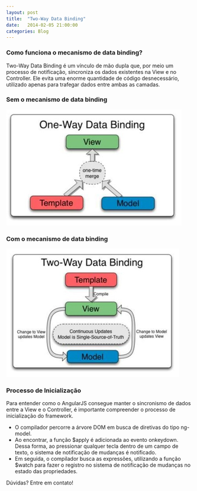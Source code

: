 ```yaml
---
layout: post
title:  "Two-Way Data Binding"
date:   2014-02-05 21:00:00
categories: Blog
---
```

<h3>Como funciona o mecanismo de data binding?</h3>

Two-Way Data Binding é um vínculo de mão dupla que, por meio um processo de notificação, sincroniza os dados existentes na View e no Controller. Ele evita uma enorme quantidade de código desnecessário, utilizado apenas para trafegar dados entre ambas as camadas.

<h3>Sem o mecanismo de data binding</h3>
<img src="../img/posts/semDataBind.jpg"  />

<h3>Com o mecanismo de data binding</h3>
<img src="../img/posts/comDataBind.jpg"  />

<h3>Processo de Inicialização </h3>
Para entender como o AngularJS consegue manter o sincronismo de dados entre a View e o Controller, é importante compreender o processo de inicialização do framework.

* O compilador percorre a árvore DOM em busca de diretivas do tipo ng-model. 
* Ao encontrar, a função $apply é adicionada ao evento onkeydown. Dessa forma, ao pressionar qualquer tecla dentro de um campo de texto, o sistema de notificação de mudanças é notificado. 
* Em seguida, o compilador busca as expressões, utilizando a função $watch para fazer o registro no sistema de notificação de mudanças no estado das propriedades.

Dúvidas? Entre em contato!